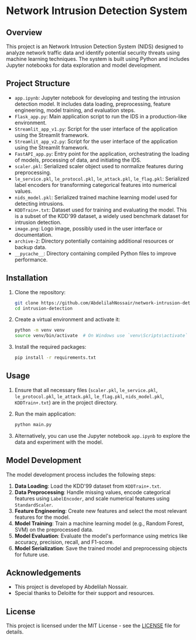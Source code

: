 # Network Intrusion Detection System

## Overview

This project is an Network Intrusion Detection System (NIDS) designed to analyze network traffic data and identify potential security threats using machine learning techniques. The system is built using Python and includes Jupyter notebooks for data exploration and model development.

## Project Structure

- `app.ipynb`: Jupyter notebook for developing and testing the intrusion detection model. It includes data loading, preprocessing, feature engineering, model training, and evaluation steps.
- `Flask_app.py`: Main application script to run the IDS in a production-like environment.
- `Streamlit_app_v1.py`: Script for the user interface of the application using the Streamlit framework.
- `Streamlit_app_v2.py`: Script for the user interface of the application using the Streamlit framework.
- `FastAPI_app.py`: Entry point for the application, orchestrating the loading of models, processing of data, and initiating the IDS.
- `scaler.pkl`: Serialized scaler object used to normalize features during preprocessing.
- `le_service.pkl`, `le_protocol.pkl`, `le_attack.pkl`, `le_flag.pkl`: Serialized label encoders for transforming categorical features into numerical values.
- `nids_model.pkl`: Serialized trained machine learning model used for detecting intrusions.
- `KDDTrain+.txt`: Dataset used for training and evaluating the model. This is a subset of the KDD'99 dataset, a widely used benchmark dataset for intrusion detection.
- `image.png`: Logo image, possibly used in the user interface or documentation.
- `archive-2`: Directory potentially containing additional resources or backup data.
- `__pycache__`: Directory containing compiled Python files to improve performance.

## Installation

1. Clone the repository:
    ```sh
    git clone https://github.com/AbdelilahNossair/network-intrusion-detection.git
    cd intrusion-detection
    ```

2. Create a virtual environment and activate it:
    ```sh
    python -m venv venv
    source venv/bin/activate  # On Windows use `venv\Scripts\activate`
    ```

3. Install the required packages:
    ```sh
    pip install -r requirements.txt
    ```

## Usage

1. Ensure that all necessary files (`scaler.pkl`, `le_service.pkl`, `le_protocol.pkl`, `le_attack.pkl`, `le_flag.pkl`, `nids_model.pkl`, `KDDTrain+.txt`) are in the project directory.

2. Run the main application:
    ```sh
    python main.py
    ```

3. Alternatively, you can use the Jupyter notebook `app.ipynb` to explore the data and experiment with the model.

## Model Development

The model development process includes the following steps:

1. **Data Loading**: Load the KDD'99 dataset from `KDDTrain+.txt`.
2. **Data Preprocessing**: Handle missing values, encode categorical features using `LabelEncoder`, and scale numerical features using `StandardScaler`.
3. **Feature Engineering**: Create new features and select the most relevant features for the model.
4. **Model Training**: Train a machine learning model (e.g., Random Forest, SVM) on the preprocessed data.
5. **Model Evaluation**: Evaluate the model's performance using metrics like accuracy, precision, recall, and F1-score.
6. **Model Serialization**: Save the trained model and preprocessing objects for future use.

## Acknowledgements

- This project is developed by Abdelilah Nossair.
- Special thanks to Deloitte for their support and resources.

## License

This project is licensed under the MIT License - see the [LICENSE](LICENSE) file for details.
